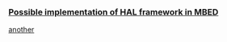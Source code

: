 
### [Possible implementation of HAL framework in MBED](https://os.mbed.com/forum/platform-34-ST-Nucleo-F401RE-community/topic/4963/?page=2)

[another](https://os.mbed.com/users/gregeric/code/Nucleo_Hello_Encoder/docs/tip/main_8cpp_source.html)